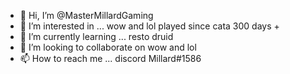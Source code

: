 - 👋 Hi, I’m @MasterMillardGaming
- 👀 I’m interested in ... wow and lol played since cata 300 days +
- 🌱 I’m currently learning ... resto druid 
- 💞️ I’m looking to collaborate on wow and lol
- 📫 How to reach me ... discord Millard#1586

<!---
MasterMillardGaming/MasterMillardGaming is a ✨ special ✨ repository because its `README.md` (this file) appears on your GitHub profile.
You can click the Preview link to take a look at your changes.
--->
